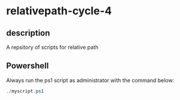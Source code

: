 # relativepath-cycle-4

## description
A repsitory of scripts for relative path

## Powershell
Always run the ps1 script as administrator with the command below:

```powershell
./myscript.ps1
```

